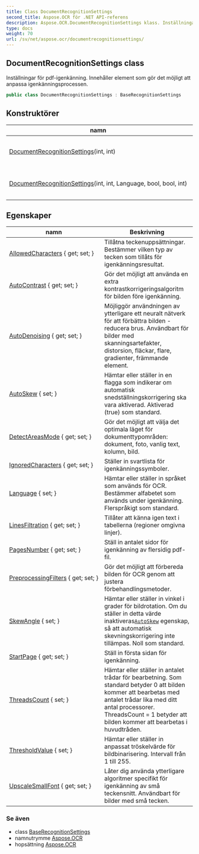 ```yaml
---
title: Class DocumentRecognitionSettings
second_title: Aspose.OCR för .NET API-referens
description: Aspose.OCR.DocumentRecognitionSettings klass. Inställningar för pdfigenkänning. Innehåller element som gör det möjligt att anpassa igenkänningsprocessen.
type: docs
weight: 70
url: /sv/net/aspose.ocr/documentrecognitionsettings/
---
```

## DocumentRecognitionSettings class

Inställningar för pdf-igenkänning. Innehåller element som gör det möjligt att anpassa igenkänningsprocessen.

```csharp
public class DocumentRecognitionSettings : BaseRecognitionSettings
```

## Konstruktörer

| namn | Beskrivning |
| --- | --- |
| [DocumentRecognitionSettings](documentrecognitionsettings/#constructor)(int, int) | Initierar en ny instans av`DocumentRecognitionSettings` klass med kort uppsättning egenskaper. |
| [DocumentRecognitionSettings](documentrecognitionsettings/#constructor_1)(int, int, Language, bool, bool, int) | Initierar en ny instans av`DocumentRecognitionSettings`klass med fullständig uppsättning egenskaper. |

## Egenskaper

| namn | Beskrivning |
| --- | --- |
| [AllowedCharacters](../../aspose.ocr/baserecognitionsettings/allowedcharacters/) { get; set; } | Tillåtna teckenuppsättningar. Bestämmer vilken typ av tecken som tillåts för igenkänningsresultat. |
| [AutoContrast](../../aspose.ocr/baserecognitionsettings/autocontrast/) { get; set; } | Gör det möjligt att använda en extra kontrastkorrigeringsalgoritm för bilden före igenkänning. |
| [AutoDenoising](../../aspose.ocr/baserecognitionsettings/autodenoising/) { get; set; } | Möjliggör användningen av ytterligare ett neuralt nätverk för att förbättra bilden - reducera brus. Användbart för bilder med skanningsartefakter, distorsion, fläckar, flare, gradienter, främmande element. |
| [AutoSkew](../../aspose.ocr/baserecognitionsettings/autoskew/) { set; } | Hämtar eller ställer in en flagga som indikerar om automatisk snedställningskorrigering ska vara aktiverad. Aktiverad (true) som standard. |
| [DetectAreasMode](../../aspose.ocr/baserecognitionsettings/detectareasmode/) { get; set; } | Gör det möjligt att välja det optimala läget för dokumenttypområden: dokument, foto, vanlig text, kolumn, bild. |
| [IgnoredCharacters](../../aspose.ocr/baserecognitionsettings/ignoredcharacters/) { get; set; } | Ställer in svartlista för igenkänningssymboler. |
| [Language](../../aspose.ocr/baserecognitionsettings/language/) { set; } | Hämtar eller ställer in språket som används för OCR.  Bestämmer alfabetet som används under igenkänning. Flerspråkigt som standard. |
| [LinesFiltration](../../aspose.ocr/baserecognitionsettings/linesfiltration/) { get; set; } | Tillåter att känna igen text i tabellerna (regioner omgivna linjer). |
| [PagesNumber](../../aspose.ocr/documentrecognitionsettings/pagesnumber/) { get; set; } | Ställ in antalet sidor för igenkänning av flersidig pdf-fil. |
| [PreprocessingFilters](../../aspose.ocr/baserecognitionsettings/preprocessingfilters/) { get; set; } | Gör det möjligt att förbereda bilden för OCR genom att justera förbehandlingsmetoder. |
| [SkewAngle](../../aspose.ocr/baserecognitionsettings/skewangle/) { set; } | Hämtar eller ställer in vinkel i grader för bildrotation.  Om du ställer in detta värde inaktiveras[`AutoSkew`](../baserecognitionsettings/autoskew/) egenskap, så att automatisk skevningskorrigering inte tillämpas. Noll som standard. |
| [StartPage](../../aspose.ocr/documentrecognitionsettings/startpage/) { get; set; } | Ställ in första sidan för igenkänning. |
| [ThreadsCount](../../aspose.ocr/baserecognitionsettings/threadscount/) { set; } | Hämtar eller ställer in antalet trådar för bearbetning. Som standard betyder 0 att bilden kommer att bearbetas med antalet trådar lika med ditt antal processorer. ThreadsCount = 1 betyder att bilden kommer att bearbetas i huvudtråden. |
| [ThresholdValue](../../aspose.ocr/baserecognitionsettings/thresholdvalue/) { set; } | Hämtar eller ställer in anpassat tröskelvärde för bildbinarisering. Intervall från 1 till 255. |
| [UpscaleSmallFont](../../aspose.ocr/baserecognitionsettings/upscalesmallfont/) { get; set; } | Låter dig använda ytterligare algoritmer specifikt för igenkänning av små teckensnitt. Användbart för bilder med små tecken. |

### Se även

* class [BaseRecognitionSettings](../baserecognitionsettings/)
* namnutrymme [Aspose.OCR](../../aspose.ocr/)
* hopsättning [Aspose.OCR](../../)


